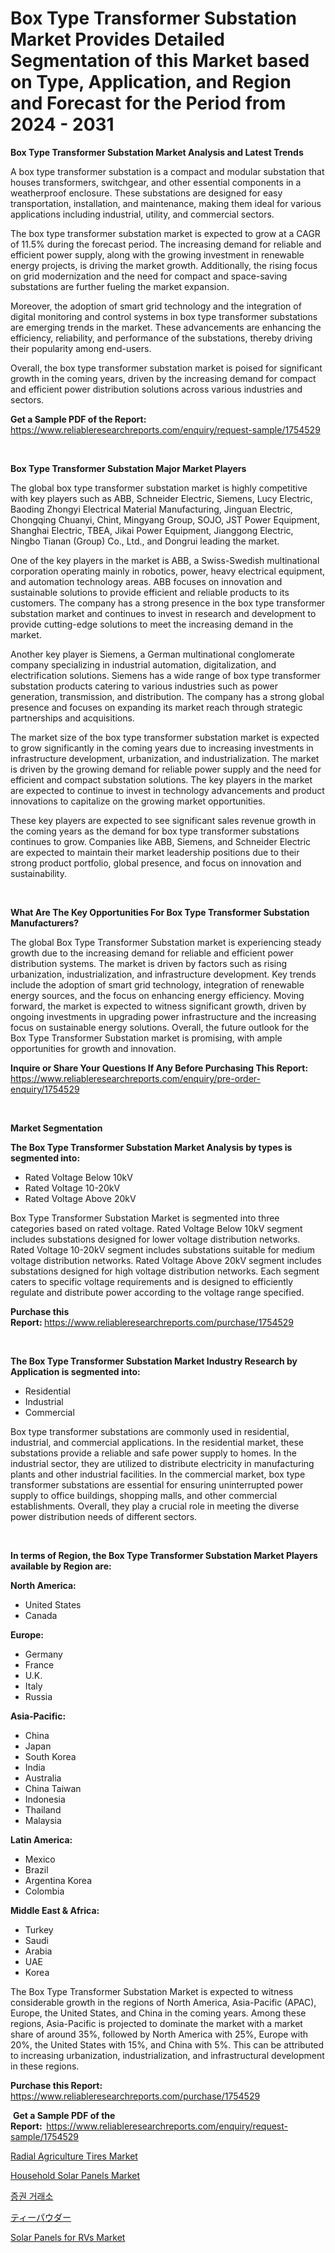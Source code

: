 <p><h1>Box Type Transformer Substation Market Provides Detailed Segmentation of this Market based on Type, Application, and Region and Forecast for the Period from 2024 - 2031</h1></p><p><strong>Box Type Transformer Substation Market Analysis and Latest Trends</strong></p>
<p><p>A box type transformer substation is a compact and modular substation that houses transformers, switchgear, and other essential components in a weatherproof enclosure. These substations are designed for easy transportation, installation, and maintenance, making them ideal for various applications including industrial, utility, and commercial sectors.</p><p>The box type transformer substation market is expected to grow at a CAGR of 11.5% during the forecast period. The increasing demand for reliable and efficient power supply, along with the growing investment in renewable energy projects, is driving the market growth. Additionally, the rising focus on grid modernization and the need for compact and space-saving substations are further fueling the market expansion.</p><p>Moreover, the adoption of smart grid technology and the integration of digital monitoring and control systems in box type transformer substations are emerging trends in the market. These advancements are enhancing the efficiency, reliability, and performance of the substations, thereby driving their popularity among end-users.</p><p>Overall, the box type transformer substation market is poised for significant growth in the coming years, driven by the increasing demand for compact and efficient power distribution solutions across various industries and sectors.</p></p>
<p><strong>Get a Sample PDF of the Report:&nbsp;</strong> <a href="https://www.reliableresearchreports.com/enquiry/request-sample/1754529">https://www.reliableresearchreports.com/enquiry/request-sample/1754529</a></p>
<p>&nbsp;</p>
<p><strong>Box Type Transformer Substation Major Market Players</strong></p>
<p><p>The global box type transformer substation market is highly competitive with key players such as ABB, Schneider Electric, Siemens, Lucy Electric, Baoding Zhongyi Electrical Material Manufacturing, Jinguan Electric, Chongqing Chuanyi, Chint, Mingyang Group, SOJO, JST Power Equipment, Shanghai Electric, TBEA, Jikai Power Equipment, Jianggong Electric, Ningbo Tianan (Group) Co., Ltd., and Dongrui leading the market.</p><p>One of the key players in the market is ABB, a Swiss-Swedish multinational corporation operating mainly in robotics, power, heavy electrical equipment, and automation technology areas. ABB focuses on innovation and sustainable solutions to provide efficient and reliable products to its customers. The company has a strong presence in the box type transformer substation market and continues to invest in research and development to provide cutting-edge solutions to meet the increasing demand in the market.</p><p>Another key player is Siemens, a German multinational conglomerate company specializing in industrial automation, digitalization, and electrification solutions. Siemens has a wide range of box type transformer substation products catering to various industries such as power generation, transmission, and distribution. The company has a strong global presence and focuses on expanding its market reach through strategic partnerships and acquisitions.</p><p>The market size of the box type transformer substation market is expected to grow significantly in the coming years due to increasing investments in infrastructure development, urbanization, and industrialization. The market is driven by the growing demand for reliable power supply and the need for efficient and compact substation solutions. The key players in the market are expected to continue to invest in technology advancements and product innovations to capitalize on the growing market opportunities.</p><p>These key players are expected to see significant sales revenue growth in the coming years as the demand for box type transformer substations continues to grow. Companies like ABB, Siemens, and Schneider Electric are expected to maintain their market leadership positions due to their strong product portfolio, global presence, and focus on innovation and sustainability.</p></p>
<p>&nbsp;</p>
<p><strong>What Are The Key Opportunities For Box Type Transformer Substation Manufacturers?</strong></p>
<p><p>The global Box Type Transformer Substation market is experiencing steady growth due to the increasing demand for reliable and efficient power distribution systems. The market is driven by factors such as rising urbanization, industrialization, and infrastructure development. Key trends include the adoption of smart grid technology, integration of renewable energy sources, and the focus on enhancing energy efficiency. Moving forward, the market is expected to witness significant growth, driven by ongoing investments in upgrading power infrastructure and the increasing focus on sustainable energy solutions. Overall, the future outlook for the Box Type Transformer Substation market is promising, with ample opportunities for growth and innovation.</p></p>
<p><strong>Inquire or Share Your Questions If Any Before Purchasing This Report:</strong> <a href="https://www.reliableresearchreports.com/enquiry/pre-order-enquiry/1754529">https://www.reliableresearchreports.com/enquiry/pre-order-enquiry/1754529</a></p>
<p>&nbsp;</p>
<p><strong>Market Segmentation</strong></p>
<p><strong>The Box Type Transformer Substation Market Analysis by types is segmented into:</strong></p>
<p><ul><li>Rated Voltage Below 10kV</li><li>Rated Voltage 10-20kV</li><li>Rated Voltage Above 20kV</li></ul></p>
<p><p>Box Type Transformer Substation Market is segmented into three categories based on rated voltage. Rated Voltage Below 10kV segment includes substations designed for lower voltage distribution networks. Rated Voltage 10-20kV segment includes substations suitable for medium voltage distribution networks. Rated Voltage Above 20kV segment includes substations designed for high voltage distribution networks. Each segment caters to specific voltage requirements and is designed to efficiently regulate and distribute power according to the voltage range specified.</p></p>
<p><strong>Purchase this Report:&nbsp;</strong><a href="https://www.reliableresearchreports.com/purchase/1754529">https://www.reliableresearchreports.com/purchase/1754529</a></p>
<p>&nbsp;</p>
<p><strong>The Box Type Transformer Substation Market Industry Research by Application is segmented into:</strong></p>
<p><ul><li>Residential</li><li>Industrial</li><li>Commercial</li></ul></p>
<p><p>Box type transformer substations are commonly used in residential, industrial, and commercial applications. In the residential market, these substations provide a reliable and safe power supply to homes. In the industrial sector, they are utilized to distribute electricity in manufacturing plants and other industrial facilities. In the commercial market, box type transformer substations are essential for ensuring uninterrupted power supply to office buildings, shopping malls, and other commercial establishments. Overall, they play a crucial role in meeting the diverse power distribution needs of different sectors.</p></p>
<p>&nbsp;</p>
<p><strong>In terms of Region, the Box Type Transformer Substation Market Players available by Region are:</strong></p>
<p>
    <p> <strong> North America: </strong>
        <ul>
            <li>United States</li>
            <li>Canada</li>
        </ul>
        </p> 
    <p> <strong> Europe: </strong>
        <ul>
            <li>Germany</li>
            <li>France</li>
            <li>U.K.</li>
            <li>Italy</li>
            <li>Russia</li>
        </ul>
        </p> 
    <p> <strong> Asia-Pacific: </strong>
        <ul>
            <li>China</li>
            <li>Japan</li>
            <li>South Korea</li>
            <li>India</li>
            <li>Australia</li>
            <li>China Taiwan</li>
            <li>Indonesia</li>
            <li>Thailand</li>
            <li>Malaysia</li>
        </ul>
        </p> 
    <p> <strong> Latin America: </strong>
        <ul>
            <li>Mexico</li>
            <li>Brazil</li>
            <li>Argentina Korea</li>
            <li>Colombia</li>
        </ul>
        </p> 
    <p> <strong> Middle East & Africa: </strong>
        <ul>
            <li>Turkey</li>
            <li>Saudi</li>
            <li>Arabia</li>
            <li>UAE</li>
            <li>Korea</li>
        </ul>
    </p>
    </p>
<p><p>The Box Type Transformer Substation Market is expected to witness considerable growth in the regions of North America, Asia-Pacific (APAC), Europe, the United States, and China in the coming years. Among these regions, Asia-Pacific is projected to dominate the market with a market share of around 35%, followed by North America with 25%, Europe with 20%, the United States with 15%, and China with 5%. This can be attributed to increasing urbanization, industrialization, and infrastructural development in these regions.</p></p>
<p><strong>Purchase this Report: </strong><a href="https://www.reliableresearchreports.com/purchase/1754529">https://www.reliableresearchreports.com/purchase/1754529</a></p>
<p>&nbsp;<strong>Get a Sample PDF of the Report:&nbsp;&nbsp;</strong><a href="https://www.reliableresearchreports.com/enquiry/request-sample/1754529">https://www.reliableresearchreports.com/enquiry/request-sample/1754529</a></p>
<p><strong></strong></p>
<p><p><a href="https://issuu.com/reportprime-2/docs/radial-agriculture-tires-market-size-2030.pptx">Radial Agriculture Tires Market</a></p><p><a href="https://github.com/shotows/Market-Research-Report-List-2/blob/main/household-solar-panels-market.md">Household Solar Panels Market</a></p><p><a href="https://github.com/darrellockm3ytan895656/Market-Research-Report-List-1/blob/main/498594914948.md">증권 거래소</a></p><p><a href="https://github.com/cbigkbh02719/Market-Research-Report-List-1/blob/main/646936916131.md">ティーパウダー</a></p><p><a href="https://github.com/beatblasta/Market-Research-Report-List-2/blob/main/solar-panels-for-rvs-market.md">Solar Panels for RVs Market</a></p></p>